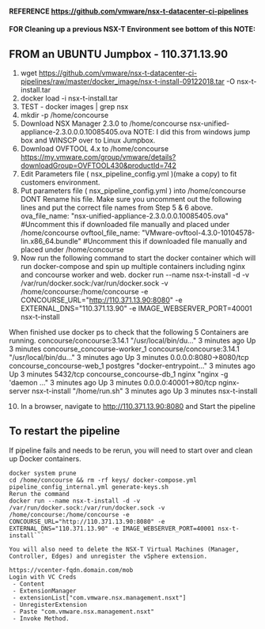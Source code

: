 #### REFERENCE https://github.com/vmware/nsx-t-datacenter-ci-pipelines

#### FOR Cleaning up a previous NSX-T Environment see bottom of this NOTE:

## FROM an UBUNTU Jumpbox - 110.371.13.90

1. wget https://github.com/vmware/nsx-t-datacenter-ci-pipelines/raw/master/docker_image/nsx-t-install-09122018.tar -O nsx-t-install.tar
2. docker load -i nsx-t-install.tar
3. TEST - docker images | grep nsx
4. mkdir -p /home/concourse
5. Download NSX Manager 2.3.0 to /home/concourse
nsx-unified-appliance-2.3.0.0.0.10085405.ova NOTE: I did this from windows jump box and WINSCP over to Linux Jumpbox.
6. Download OVFTOOL 4.x to /home/concourse
https://my.vmware.com/group/vmware/details?downloadGroup=OVFTOOL430&productId=742
7. Edit Parameters file ( nsx_pipeline_config.yml )(make a copy) to fit customers environment.
8. Put parameters file ( nsx_pipeline_config.yml ) into /home/concourse
DONT Rename his file.
Make sure you uncomment out the following lines and put the correct file names from Step 5 & 6 above.
ova_file_name: "nsx-unified-appliance-2.3.0.0.0.10085405.ova" #Uncomment this if downloaded file manually and placed under /home/concourse
ovftool_file_name: "VMware-ovftool-4.3.0-10104578-lin.x86_64.bundle" #Uncomment this if downloaded file manually and placed under /home/concourse
9. Now run the following command to start the docker container which will run docker-compose and spin up multiple containers including nginx and concourse worker and web.
docker run --name nsx-t-install -d -v /var/run/docker.sock:/var/run/docker.sock -v /home/concourse:/home/concourse -e CONCOURSE_URL="http://110.371.13.90:8080" -e EXTERNAL_DNS="110.371.13.90" -e IMAGE_WEBSERVER_PORT=40001 nsx-t-install

When finished use docker ps to check that the following 5 Containers are running.
concourse/concourse:3.14.1 "/usr/local/bin/du..." 3 minutes ago Up 3 minutes concourse_concourse-worker_1
concourse/concourse:3.14.1 "/usr/local/bin/du..." 3 minutes ago Up 3 minutes 0.0.0.0:8080->8080/tcp concourse_concourse-web_1
postgres "docker-entrypoint..." 3 minutes ago Up 3 minutes 5432/tcp concourse_concourse-db_1
nginx "nginx -g 'daemon ..." 3 minutes ago Up 3 minutes 0.0.0.0:40001->80/tcp nginx-server
nsx-t-install "/home/run.sh" 3 minutes ago Up 3 minutes nsx-t-install

10. In a browser, navigate to http://110.371.13.90:8080 and Start the pipeline

## To restart the pipeline
If pipeline fails and needs to be rerun, you will need to start over and clean up Docker containers.
```docker rm -f $(docker ps -qa)
docker system prune
cd /home/concourse && rm -rf keys/ docker-compose.yml pipeline_config_internal.yml generate-keys.sh
Rerun the command
docker run --name nsx-t-install -d -v /var/run/docker.sock:/var/run/docker.sock -v /home/concourse:/home/concourse -e CONCOURSE_URL="http://110.371.13.90:8080" -e EXTERNAL_DNS="110.371.13.90" -e IMAGE_WEBSERVER_PORT=40001 nsx-t-install```

You will also need to delete the NSX-T Virtual Machines (Manager, Controller, Edges) and unregister the vSphere extension.

https://vcenter-fqdn.domain.com/mob
Login with VC Creds
 - Content
 - ExtensionManager
 - extensionList["com.vmware.nsx.management.nsxt"]	
 - UnregisterExtension
 - Paste "com.vmware.nsx.management.nsxt"
 - Invoke Method.
 

